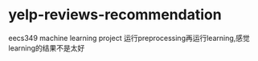 # yelp-reviews-recommendation
eecs349 machine learning project
运行preprocessing再运行learning,感觉learning的结果不是太好
